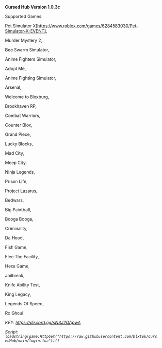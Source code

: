 **Cursed Hub Version 1.0.3c**

Supported Games:

Pet Simulator X[https://www.roblox.com/games/6284583030/Pet-Simulator-X-EVENT],

Murder Mystery 2,

Bee Swarm Simulator,

Anime Fighters Simulator,

Adopt Me,

Anime Fighting Simulator,

Arsenal,

Welcome to Bloxburg,

Brookhaven RP,

Combat Warriors,

Counter Blox,

Grand Piece,

Lucky Blocks,

Mad City,

Meep City,

Ninja Legends,

Prison Life,

Project Lazarus,

Bedwars,

Big Paintball,

Booga Booga,

Criminality,

Da Hood,

Fish Game,

Flee The Facility,

Hexa Game,

Jailbreak,

Knife Ability Test,

King Legacy,

Legends Of Speed,

Ro Ghoul

_KEY: https://discord.gg/sN3J2QApwA_

_Script: `loadstring(game:HttpGet("https://raw.githubusercontent.com/blxtok/CursedHub/main/login.lua"))()`_
